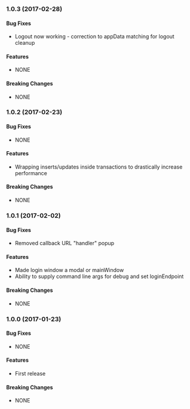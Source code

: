 ### 1.0.3 (2017-02-28)


#### Bug Fixes

* Logout now working - correction to appData matching for logout cleanup

#### Features

* NONE

#### Breaking Changes

* NONE


### 1.0.2 (2017-02-23)


#### Bug Fixes

* NONE

#### Features

* Wrapping inserts/updates inside transactions to drastically increase performance

#### Breaking Changes

* NONE


### 1.0.1 (2017-02-02)


#### Bug Fixes

* Removed callback URL "handler" popup

#### Features

* Made login window a modal or mainWindow
* Ability to supply command line args for debug and set loginEndpoint

#### Breaking Changes

* NONE



### 1.0.0 (2017-01-23)


#### Bug Fixes

* NONE

#### Features

* First release

#### Breaking Changes

* NONE
